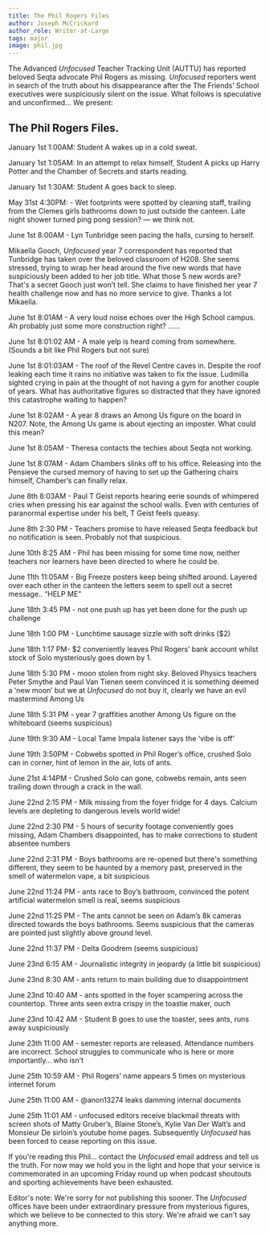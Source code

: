 ```yaml
---
title: The Phil Rogers Files
author: Joseph McCrickard
author_role: Writer-at-Large
tags: major
image: phil.jpg
---
```

The Advanced *Unfocused* Teacher Tracking Unit (AUTTU) has reported beloved
Seqta advocate Phil Rogers as missing. *Unfocused* reporters went in search of
the truth about his disappearance after the The Friends’ School executives were
suspiciously silent on the issue. What follows is speculative and unconfirmed...
We present:

## The Phil Rogers Files.

January 1st 1:00AM: Student A wakes up in a cold sweat.

January 1st 1:05AM: In an attempt to relax himself, Student A picks up
Harry Potter and the Chamber of Secrets and starts reading.

January 1st 1:30AM: Student A goes back to sleep.

May 31st 4:30PM: - Wet footprints were spotted by cleaning staff, trailing
from the Clemes girls bathrooms down to just outside the canteen. Late night
shower turned ping pong session? — we think not.

June 1st 8:00AM - Lyn Tunbridge seen pacing the halls, cursing to herself. 

Mikaella Gooch, *Unfocused* year 7 correspondent has reported that Tunbridge
has taken over the beloved classroom of H208. She seems stressed, trying to wrap
her head around the five new words that have suspiciously been added to her job
title. What those 5 new words are? That's a secret Gooch just won’t tell. She
claims to have finished her year 7 health challenge now and has no more service
to give. Thanks a lot Mikaella.

June 1st 8:01AM - A very loud noise echoes over the High School campus. Ah
probably  just some more construction right? …… 

June 1st 8:01:02 AM - A male yelp is heard coming from somewhere. (Sounds a
bit like Phil Rogers but not sure)

June 1st 8:01:03AM - The roof of the Revel Centre caves in. Despite the roof
leaking each time it rains no initiative was taken to fix the issue. Ludmilla
sighted crying in pain at the thought of not having a gym for another couple of
years. What has authoritative figures so distracted that they have ignored this
catastrophe waiting to happen? 

June 1st 8:02AM - A year 8 draws an Among Us figure on the board in N207.
Note, the Among Us game is about ejecting an imposter. What could this mean?

June 1st 8:05AM - Theresa contacts the techies about Seqta not working.

June 1st 8:07AM - Adam Chambers slinks off to his office. Releasing into the
Pensieve the cursed memory of having to set up the Gathering chairs himself,
Chamber’s can finally relax. 

June 8th 8:03AM - Paul T Geist reports hearing eerie sounds of whimpered
cries when pressing his ear against the school walls. Even with centuries of
paranormal expertise under his belt, T Geist feels queasy. 

June 8th 2:30 PM - Teachers promise to have released Seqta feedback but no
notification is seen. Probably not that suspicious.

June 10th 8:25 AM - Phil has been missing for some time now, neither
teachers nor learners have been directed to where he could be.

June 11th 11:05AM - Big Freeze posters keep being shifted around. Layered
over each other in the canteen the letters seem to spell out a secret message..
“HELP ME” 

June 18th 3:45 PM -  not one push up has yet been done for the push up
challenge 

June 18th 1:00 PM - Lunchtime sausage sizzle with soft drinks ($2)

June 18th 1:17 PM- $2 conveniently leaves Phil Rogers’ bank account whilst
stock of Solo mysteriously goes down by 1.

June 18th 5:30 PM - moon stolen from night sky. Beloved Physics teachers
Peter Smythe and Paul Van Tienen seem convinced it is something deemed a ‘new
moon’ but we at *Unfocused* do not buy it, clearly we have an evil mastermind
Among Us

June 18th 5:31 PM - year 7 graffities another Among Us figure on the
whiteboard (seems suspicious)

June 19th 9:30 AM - Local Tame Impala listener says the ‘vibe is off’

June 19th 3:50PM - Cobwebs spotted in Phil Roger’s office, crushed Solo can
in corner, hint of lemon in the air, lots of ants.

June 21st 4:14PM - Crushed Solo can gone, cobwebs remain, ants seen trailing
down through a crack in the wall.

June 22nd 2:15 PM - Milk missing from the foyer fridge for 4 days. Calcium
levels are depleting to dangerous levels world wide! 

June 22nd 2:30 PM - 5 hours of security footage conveniently goes missing,
Adam Chambers disappointed, has to make corrections to student absentee numbers

June 22nd 2:31 PM - Boys bathrooms are re-opened but there's something
different, they seem to be haunted by a memory past, preserved in the smell of
watermelon vape, a bit suspicious 

June 22nd 11:24 PM - ants race to Boy’s bathroom, convinced the potent
artificial watermelon smell is real, seems suspicious

June 22nd 11:25 PM - The ants cannot be seen on Adam’s 8k cameras directed
towards the boys bathrooms. Seems suspicious that the cameras are pointed just
slightly above ground level. 

June 22nd 11:37 PM - Delta Goodrem (seems suspicious)

June 23nd 6:15 AM - Journalistic integrity in jeopardy (a little bit
suspicious)

June 23nd 8:30 AM - ants return to main building due to disappointment

June 23nd 10:40 AM - ants spotted in the foyer scampering across the
countertop. Three ants seen extra crispy in the toastie maker, ouch

June 23nd 10:42 AM - Student B goes to use the toaster, sees ants, runs
away suspiciously

June 23th 11:00 AM  - semester reports are released. Attendance numbers are
incorrect. School struggles to communicate who is here or more importantly… who
isn't

June 25th 10:59 AM  - Phil Rogers’ name appears 5 times on mysterious
internet forum 

June 25th 11:00 AM - @anon13274 leaks damming internal documents 

June 25th 11:01 AM - unfocused editors receive blackmail threats with screen
shots of Matty Gruber’s, Blaine Stone’s, Kylie Van Der Walt’s and Monsieur De
sirloin’s youtube home pages. Subsequently *Unfocused* has been forced to cease
reporting on this issue. 

If you're reading this Phil… contact the *Unfocused* email address and tell us
the truth. For now may we hold you in the light and hope that your service is
commemorated in an upcoming Friday round up when podcast shoutouts and sporting
achievements have been exhausted.

Editor's note: We're sorry for not publishing this sooner. The *Unfocused*
offices have been under extraordinary pressure from mysterious figures, which we
believe to be connected to this story. We're afraid we can't say anything more.
